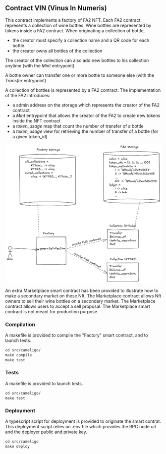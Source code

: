 ## Contract VIN (Vinus In Numeris)

This contract implements a factory of FA2 NFT. Each FA2 contract represents a collection of wine bottles. Wine bottles are represented by tokens inside a FA2 contract.
When originating a collection of bottle, 
- the creator must specify a collection name and a QR code for each bottle.
- the creator owns all bottles of the collection

The creator of the collection can also add new bottles to his collection anytime (with the *Mint* entrypoint)

A bottle owner can transfer one or more bottle to someone else (with the *Transfer* entrypoint)


A collection of bottles is represented by a FA2 contract. The implementation of the FA2 introduces:
- a admin address on the storage which represents the creator of the FA2 contract 
- a *Mint* entrypoint that allows the creator of the FA2 to create new tokens inside the NFT contract
- a *token_usage* map that count the number of transfer of a bottle
- a *token_usage* view for retrieving the number of transfer of a bottle (for a given token_id) 

![](wine_factory.png)


An extra Marketplace smart contract has been provided to illustrate how to make a secondary market on these Nft. The Marketplace contract allows Nft owners to sell their wine bottles on a secondary market. The Marketplace contract allows users to accept a sell proposal.
The Marketplace smart contract is not meant for production purpose. 

### Compilation

A makefile is provided to compile the "Factory" smart contract, and to launch tests.
```
cd src/cameligo/
make compile
make test
```

### Tests

A makefile is provided to launch tests.
```
cd src/cameligo/
make test
```

### Deployment

A typescript script for deployment is provided to originate the smart contrat. This deployment script relies on .env file which provides the RPC node url and the deployer public and private key.

```
cd src/cameligo
make deploy
```

